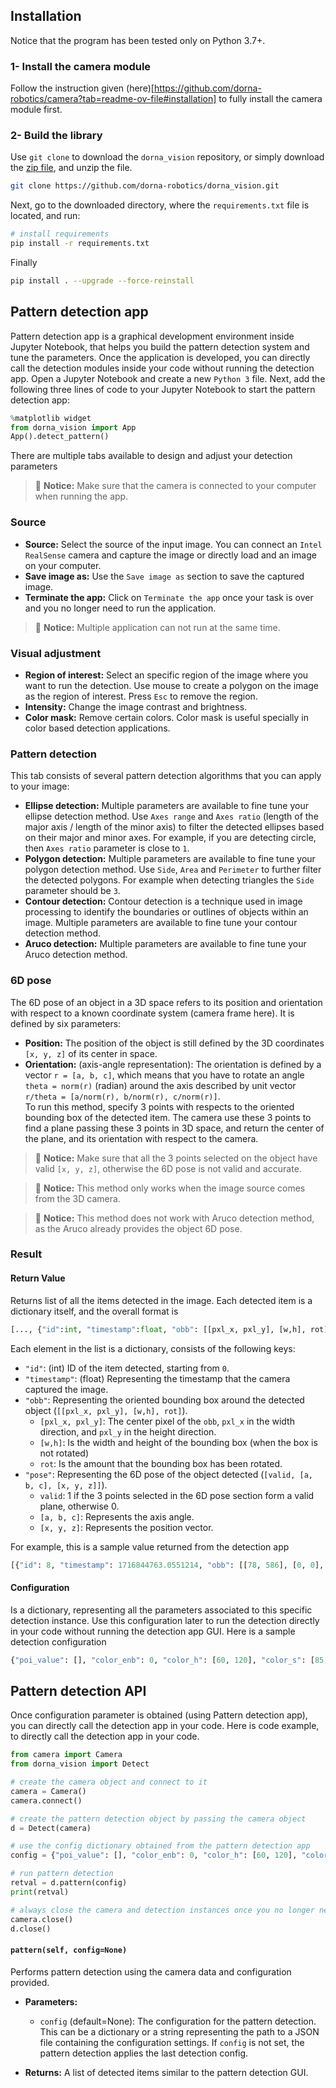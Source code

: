 ## Installation
Notice that the program has been tested only on Python 3.7+.

### 1- Install the camera module
Follow the instruction given (here)[https://github.com/dorna-robotics/camera?tab=readme-ov-file#installation] to fully install the camera module first.
### 2- Build the library
Use `git clone` to download the `dorna_vision` repository, or simply download the [zip file](https://github.com/dorna-robotics/dorna_vision/archive/master.zip), and unzip the file.  
```bash
git clone https://github.com/dorna-robotics/dorna_vision.git
```
Next, go to the downloaded directory, where the `requirements.txt` file is located, and run:
```bash
# install requirements
pip install -r requirements.txt
```
Finally
```bash
pip install . --upgrade --force-reinstall
```

## Pattern detection app
Pattern detection app is a graphical development environment inside Jupyter Notebook, that helps you build the pattern detection system and tune the parameters. Once the application is developed, you can directly call the detection modules inside your code without running the detection app. 
Open a Jupyter Notebook and create a new `Python 3` file. Next, add the following three lines of code to your Jupyter Notebook to start the  pattern detection app:
```python
%matplotlib widget
from dorna_vision import App
App().detect_pattern()
```
There are multiple tabs available to design and adjust your detection parameters
> 🚨 **Notice:** Make sure that the camera is connected to your computer when running the app.  

### Source
- **Source:** Select the source of the input image. You can connect an `Intel RealSense` camera and capture the image or directly load and an image on your computer.  
- **Save image as:** Use the `Save image as` section to save the captured image.  
- **Terminate the app:** Click on `Terminate the app` once your task is over and you no longer need to run the application.
> 🚨 **Notice:** Multiple application can not run at the same time.

### Visual adjustment
- **Region of interest:** Select an specific region of the image where you want to run the detection. Use mouse to create a polygon on the image as the region of interest. Press `Esc` to remove the region.
- **Intensity:** Change the image contrast and brightness.
- **Color mask:** Remove certain colors. Color mask is useful specially in color based detection applications.

### Pattern detection
This tab consists of several pattern detection algorithms that you can apply to your image:
- **Ellipse detection:** Multiple parameters are available to fine tune your ellipse detection method. Use `Axes range` and `Axes ratio` (length of the major axis / length of the minor axis) to filter the detected ellipses based on their major and minor axes. For example, if you are detecting circle, then `Axes ratio` parameter is close to `1`.
- **Polygon detection:** Multiple parameters are available to fine tune your polygon detection method. Use `Side`, `Area` and `Perimeter` to further filter the detected polygons. For example when detecting triangles the `Side` parameter should be `3`.
- **Contour detection:** Contour detection is a technique used in image processing to identify the boundaries or outlines of objects within an image. Multiple parameters are available to fine tune your contour detection method.
- **Aruco detection:** Multiple parameters are available to fine tune your Aruco detection method.

### 6D pose
The 6D pose of an object in a 3D space refers to its position and orientation with respect to a known coordinate system (camera frame here). It is defined by six parameters:
- **Position:** The position of the object is still defined by the 3D coordinates `[x, y, z]` of its center in space.
- **Orientation:** (axis-angle representation): The orientation is defined by a vector `r = [a, b, c]`, which means that you have to rotate an angle `theta = norm(r)` (radian) around the axis described by unit vector `r/theta = [a/norm(r), b/norm(r), c/norm(r)]`.  
To run this method, specify 3 points with respects to the oriented bounding box of the detected item. The camera use these 3 points to find a plane passing these 3 points in 3D space, and return the center of the plane, and its orientation with respect to the camera.

> 🚨 **Notice:** Make sure that all the 3 points selected on the object have valid `[x, y, z]`, otherwise the 6D pose is not valid and accurate.

> 🚨 **Notice:** This method only works when the image source comes from the 3D camera.

> 🚨 **Notice:** This method does not work with Aruco detection method, as the Aruco already provides the object 6D pose.

### Result
#### Return Value 
Returns list of all the items detected in the image. Each detected item is a dictionary itself, and the overall format is
```python
[..., {"id":int, "timestamp":float, "obb": [[pxl_x, pxl_y], [w,h], rot], "pose": [valid, [a, b, c], [x, y, z]]}, ...]
```
 Each element in the list is a dictionary, consists of the following keys:
- `"id"`: (int) ID of the item detected, starting from `0`.
- `"timestamp"`: (float) Representing the timestamp that the camera captured the image.
- `"obb"`: Representing the oriented bounding box around the detected object (`[[pxl_x, pxl_y], [w,h], rot]`).
  - `[pxl_x, pxl_y]`: The center pixel of the `obb`, `pxl_x` in the width direction, and `pxl_y` in the height direction.
  - `[w,h]`: Is the width and height of the bounding box (when the box is not rotated)
  - `rot`: Is the amount that the bounding box has been rotated.
- `"pose"`: Representing the 6D pose of the object detected (`[valid, [a, b, c], [x, y, z]]`).
  - `valid`: 1 if the 3 points selected in the 6D pose section form a valid plane, otherwise 0.
  - `[a, b, c]`: Represents the axis angle.
  - `[x, y, z]`: Represents the position vector.

For example, this is a sample value returned from the detection app
```python
[{"id": 8, "timestamp": 1716844763.0551214, "obb": [[78, 586], [0, 0], 0], "pose": [1, [0.2939886259984075, 0.002876835873020688, -0.19520854119772166], [-13.236917033395125, -46.815401495552216, 95.23421774762359]]}]
```
#### Configuration
Is a dictionary, representing all the parameters associated to this specific detection instance. Use this configuration later to run the detection directly in your code without running the detection app GUI.
Here is a sample detection configuration
```python
{"poi_value": [], "color_enb": 0, "color_h": [60, 120], "color_s": [85, 170], "color_v": [85, 170], "color_inv": 0, "roi_enb": 0, "roi_value": [], "roi_inv": 0, "intensity_enb": 0, "intensity_alpha": 2.0, "intensity_beta": 50, "method_value": 4, "m_elp_pf_mode": 0, "m_elp_nfa_validation": 1, "m_elp_min_path_length": 50, "m_elp_min_line_length": 10, "m_elp_sigma": 1, "m_elp_gradient_threshold_value": 20, "m_elp_axes": [20, 100], "m_elp_ratio": [0.0, 1.0], "m_circle_inv": 1, "m_circle_type": 0, "m_circle_thr": 127, "m_circle_blur": 3, "m_circle_mean_sub": 0, "m_circle_radius": [1, 30], "m_poly_inv": 1, "m_poly_type": 0, "m_poly_thr": 127, "m_poly_blur": 3, "m_poly_mean_sub": 0, "m_poly_value": 3, "m_poly_area": [100, 100000], "m_poly_perimeter": [10, 100000], "m_cnt_inv": 1, "m_cnt_type": 0, "m_cnt_thr": 127, "m_cnt_blur": 3, "m_cnt_mean_sub": 0, "m_cnt_area": [100, 100000], "m_cnt_perimeter": [10, 100000], "m_aruco_dictionary": "DICT_6X6_250", "m_aruco_marker_length": 10, "m_aruco_refine": "CORNER_REFINE_APRILTAG", "m_aruco_subpix": 0}
```
## Pattern detection API
Once configuration parameter is obtained (using Pattern detection app), you can directly call the detection app in your code.
Here is code example, to directly call the detection app in your code.
```python
from camera import Camera
from dorna_vision import Detect

# create the camera object and connect to it
camera = Camera()
camera.connect()

# create the pattern detection object by passing the camera object
d = Detect(camera)

# use the config dictionary obtained from the pattern detection app
config = {"poi_value": [], "color_enb": 0, "color_h": [60, 120], "color_s": [85, 170], "color_v": [85, 170], "color_inv": 0, "roi_enb": 0, "roi_value": [], "roi_inv": 0, "intensity_enb": 0, "intensity_alpha": 2.0, "intensity_beta": 50, "method_value": 4, "m_elp_pf_mode": 0, "m_elp_nfa_validation": 1, "m_elp_min_path_length": 50, "m_elp_min_line_length": 10, "m_elp_sigma": 1, "m_elp_gradient_threshold_value": 20, "m_elp_axes": [20, 100], "m_elp_ratio": [0.0, 1.0], "m_circle_inv": 1, "m_circle_type": 0, "m_circle_thr": 127, "m_circle_blur": 3, "m_circle_mean_sub": 0, "m_circle_radius": [1, 30], "m_poly_inv": 1, "m_poly_type": 0, "m_poly_thr": 127, "m_poly_blur": 3, "m_poly_mean_sub": 0, "m_poly_value": 3, "m_poly_area": [100, 100000], "m_poly_perimeter": [10, 100000], "m_cnt_inv": 1, "m_cnt_type": 0, "m_cnt_thr": 127, "m_cnt_blur": 3, "m_cnt_mean_sub": 0, "m_cnt_area": [100, 100000], "m_cnt_perimeter": [10, 100000], "m_aruco_dictionary": "DICT_6X6_250", "m_aruco_marker_length": 10, "m_aruco_refine": "CORNER_REFINE_APRILTAG", "m_aruco_subpix": 0}

# run pattern detection
retval = d.pattern(config)
print(retval)

# always close the camera and detection instances once you no longer need them
camera.close()
d.close()
```
#### `pattern(self, config=None)`
Performs pattern detection using the camera data and configuration provided.

- **Parameters:**
  - `config` (default=None): The configuration for the pattern detection. This can be a dictionary or a string representing the path to a JSON file containing the configuration settings. If `config` is not set, the pattern detection applies the last detection config.

- **Returns:** A list of detected items similar to the pattern detection GUI.
